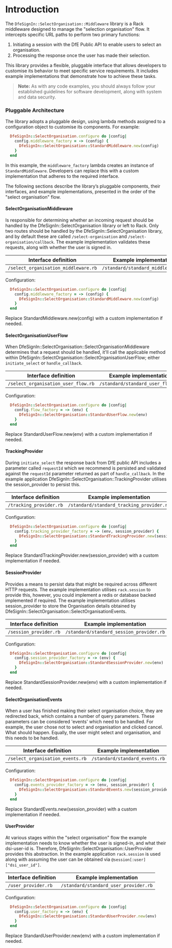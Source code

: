# Introduction

The `DfeSignIn::SelectOrganisation::Middleware` library is a Rack middleware designed to manage the "selection organisation" flow. It intercepts specific URL paths to perform two primary functions:

1. Initiating a session with the DfE Public API to enable users to select an organisation.
2. Processing the response once the user has made their selection.

This library provides a flexible, pluggable interface that allows developers to customise its behavior to meet specific service requirements. It includes example implementations that demonstrate how to achieve these tasks.

> **Note:** As with any code examples, you should always follow your established guidelines for software development, along with system and data security.

### Pluggable Architecture

The library adopts a pluggable design, using lambda methods assigned to a configuration object to customise its components. For example:

```ruby
  DfeSignIn::SelectOrganisation.configure do |config|
    config.middleware_factory = -> (config) {
      DfeSignIn::SelectOrganisation::StandardMiddleware.new(config)
    }
  end
```

In this example, the `middleware_factory` lambda creates an instance of `StandardMiddleware`. Developers can replace this with a custom implementation that adheres to the required interface.

The following sections describe the library’s pluggable components, their interfaces, and example implementations, presented in the order of the "select organisation" flow.

#### SelectOrganisationMiddleware

Is responsible for determining whether an incoming request should be handled by the DfeSignIn::SelectOrganisation library or left to Rack. Only two routes should be handled by the DfeSignIn::SelectOrganisation library, and by default these are called `/select-organisation` and `/select-organisation/callback`. The example implementation validates these requests, along with whether the user is signed in.

| Interface definition                 | Example implementation             |
| ------------------------------------ | ---------------------------------- |
| `/select_organisation_middleware.rb` | `/standard/standard_middleware.rb` |

Configuration:

```ruby
  DfeSignIn::SelectOrganisation.configure do |config|
    config.middleware_factory = -> (config) {
      DfeSignIn::SelectOrganisation::StandardMiddleware.new(config)
    }
  end
```

Replace StandardMiddleware.new(config) with a custom implementation if needed.

#### SelectOrganisationUserFlow

When DfeSignIn::SelectOrganisation::SelectOrganisationMiddleware determines that a request should be handled, it'll call the applicable method within DfeSignIn::SelectOrganisation::SelectOrganisationUserFlow; either `initiate_select` or `handle_callback`.

| Interface definition                | Example implementation            |
| ----------------------------------- | --------------------------------- |
| `/select_organisation_user_flow.rb` | `/standard/standard_user_flow.rb` |

Configuration:

```ruby
  DfeSignIn::SelectOrganisation.configure do |config|
    config.flow_factory = -> (env) {
      DfeSignIn::SelectOrganisation::StandardUserFlow.new(env)
    }
  end
```

Replace StandardUserFlow.new(env) with a custom implementation if needed.

#### TrackingProvider

During `initiate_select` the response back from DfE public API includes a parameter called `requestId` which we recommend is persisted and validated against the `requestId` parameter returned as part of `handle_callback`. In the example application DfeSignIn::SelectOrganisation::TrackingProvider utilises the session_provider to persist this.

| Interface definition    | Example implementation                    |
| ----------------------- | ----------------------------------------- |
| `/tracking_provider.rb` | `/standard/standard_tracking_provider.rb` |

Configuration:

```ruby
  DfeSignIn::SelectOrganisation.configure do |config|
    config.tracking_provider_factory = -> (env, session_provider) {
      DfeSignIn::SelectOrganisation::StandardTrackingProvider.new(session_provider)
    }
  end
```

Replace StandardTrackingProvider.new(session_provider) with a custom implementation if needed.

#### SessionProvider

Provides a means to persist data that might be required across different HTTP requests. The example implementation utilises `rack.session` to provide this, however, you could implement a redis or database backed implemented if required. The example implementation utilises session_provider to store the Organisation details obtained by DfeSignIn::SelectOrganisation::SelectOrganisationEvents.

| Interface definition   | Example implementation                   |
| ---------------------- | ---------------------------------------- |
| `/session_provider.rb` | `/standard/standard_session_provider.rb` |

Configuration:

```ruby
  DfeSignIn::SelectOrganisation.configure do |config|
    config.session_provider_factory = -> (env) {
      DfeSignIn::SelectOrganisation::StandardSessionProvider.new(env)
    }
  end
```

Replace StandardSessionProvider.new(env) with a custom implementation if needed.

#### SelectOrganisationEvents

When a user has finished making their select organisation choice, they are redirected back, which contains a number of query parameters. These parameters can be considered 'events' which need to be handled. For example, the user chose not to select and organisation and clicked cancel. What should happen. Equally, the user might select and organisation, and this needs to be handled.

| Interface definition             | Example implementation         |
| -------------------------------- | ------------------------------ |
| `/select_organisation_events.rb` | `/standard/standard_events.rb` |

Configuration:

```ruby
  DfeSignIn::SelectOrganisation.configure do |config|
    config.events_provider_factory = -> (env, session_provider) {
      DfeSignIn::SelectOrganisation::StandardEvents.new(session_provider)
    }
  end
```

Replace StandardEvents.new(session_provider) with a custom implementation if needed.

#### UserProvider

At various stages within the "select organisation" flow the example implementation needs to know whether the user is signed-in, and what their dsi-user-id is. Therefore, DfeSignIn::SelectOrganisation::UserProvider provides this abstraction. In the example application `rack.session` is used along with assuming the user can be obtained via `@session[:user]["dsi_user_id"]`.

| Interface definition | Example implementation                |
| -------------------- | ------------------------------------- |
| `/user_provider.rb`  | `/standard/standard_user_provider.rb` |

Configuration:

```ruby
  DfeSignIn::SelectOrganisation.configure do |config|
    config.user_factory = -> (env) {
      DfeSignIn::SelectOrganisation::StandardUserProvider.new(env)
    }
  end
```

Replace StandardUserProvider.new(env) with a custom implementation if needed.

